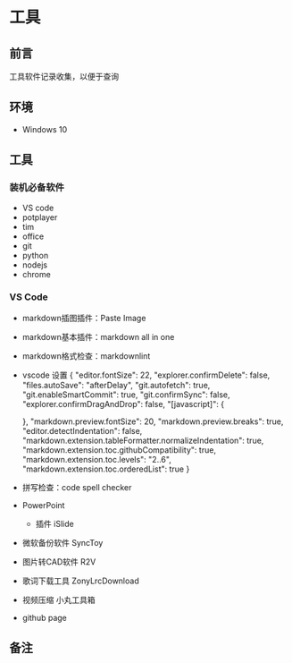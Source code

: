 # 工具

## 前言

工具软件记录收集，以便于查询

## 环境

- Windows 10

## 工具

### 装机必备软件

- VS code
- potplayer
- tim
- office
- git
- python
- nodejs
- chrome

### VS Code

- markdown插图插件：Paste Image
- markdown基本插件：markdown all in one
- markdown格式检查：markdownlint
- vscode 设置
    {
    "editor.fontSize": 22,
    "explorer.confirmDelete": false,
    "files.autoSave": "afterDelay",
    "git.autofetch": true,
    "git.enableSmartCommit": true,
    "git.confirmSync": false,
    "explorer.confirmDragAndDrop": false,
    "[javascript]": {

    },
    "markdown.preview.fontSize": 20,
    "markdown.preview.breaks": true,
    "editor.detectIndentation": false,
    "markdown.extension.tableFormatter.normalizeIndentation": true,
    "markdown.extension.toc.githubCompatibility": true,
    "markdown.extension.toc.levels": "2..6",
    "markdown.extension.toc.orderedList": true
    }
- 拼写检查：code spell checker

- PowerPoint
  - 插件 iSlide
- 微软备份软件 SyncToy
- 图片转CAD软件 R2V
- 歌词下载工具 ZonyLrcDownload
- 视频压缩 小丸工具箱
- github page

## 备注
